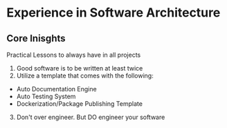 # Experience in Software Architecture

## Core Inisghts

Practical Lessons to always have in all projects

1. Good software is to be written at least twice
2. Utilize a template that comes with the following:
  - Auto Documentation Engine
  - Auto Testing System
  - Dockerization/Package Publishing Template
3. Don't over engineer. But DO engineer your software










